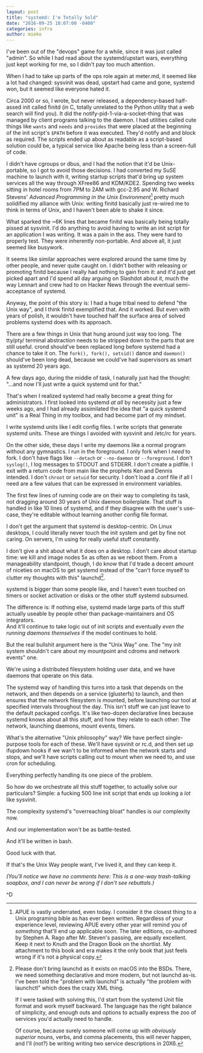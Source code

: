 ```yaml
---
layout: post
title: "systemd: I'm Totally Sold"
date: "2016-09-25 10:07:00 -0400"
categories: infra
author: mieko
---
```


I've been out of the "devops" game for a while, since it was just called
"admin".  So while I had read about the systemd/upstart wars, everything just
kept working for me, so I didn't pay too much attention.

When I had to take up parts of the ops role again at meter.md, it seemed like a
lot had changed: sysvinit was dead, upstart had came and gone, systemd won, but
it seemed like everyone hated it.

Circa 2000 or so, I wrote, but never released, a dependency-based half-assed
init called finitd (in C, totally unrelated to the Python utility that a web
search will find you).  It did the notify-pid-1-via-a-socket-thing that was
managed by client programs talking to the daemon.  I had utilities called cute
things like `wants` and `needs` and `provides` that were placed at the
beginning of the init script's `$PATH` before it was executed.  They'd notify
and and block as required.  The scripts ended up about as readable as a
script-based solution could be, a typical service like Apache being less than
a screen-full of code.

I didn't have cgroups or dbus, and I had the notion that it'd be Unix-
portable, so I got to avoid those decisions.  I had converted my SuSE machine
to launch with it, writing startup scripts that'd bring up system services all
the way through XFree86 and KDM/KDE2.  Spending two weeks sitting in hotel
rooms from 7PM to 2AM with gcc-2.95 and W. Richard Stevens' _Advanced
Programming in the Unix Environment_[^apue] pretty much solidified my alliance with
Unix: writing finitd basically just re-wired me to think in terms of Unix, and
I haven't been able to shake it since.

[^apue]:
    APUE is vastly underrated, even today.  I consider it the closest thing to
    a Unix programing bible as has ever been written.  Regardless of your
    experience level, reviewing APUE every other year will remind you of
    *something* that'll end up applicable soon.  The later editions,
    co-authored by Stephen A. Rago after Mr. Steven's passing, are equally
    excellent.  Keep it next to Knuth and the Dragon Book on the shortlist.
    My attachment to this book and era makes it the only book that just feels
    wrong if it's not a physical copy.


What sparked the ~6K lines that became finitd was basically being totally
pissed at sysvinit.  I'd do anything to avoid having to write an init script
for an application I was writing.  It was a pain in the ass.  They were hard
to properly test.  They were inherently non-portable.  And above all, it just
seemed like busywork.  

It seems like similar approaches were explored around the same time by other
people, and never quite caught on.  I didn't bother with releasing or promoting
finitd because I really had nothing to gain from it: and it'd just get picked
apart and I'd spend all day arguing on Slashdot about it, much the way Lennart
and crew had to on Hacker News through the eventual semi-acceptance of systemd.

Anyway, the point of this story is: I had a huge tribal need to defend "the
Unix way", and I think finitd exemplified that.  And it worked.  But even with
years of polish, it wouldn't have touched half the surface area of solved
problems systemd does with its approach.

There are a few things in Unix that hung around just way too long.  The tty/pty/
terminal abstraction needs to be stripped down to the parts that are still
useful.  crond should've been replaced long before systemd had a chance to take
it on.  The `fork(), fork(), setsid()` dance and `daemon()` should've been long
dead, because we could've had supervisors as smart as systemd 20 years ago.

A few days ago, during the middle of task, I naturally just had the thought:
"...and now I'll just write a quick systemd unit for that."

That's when I realized systemd had really become a great thing for
administrators.  I first looked into systemd *at all* by necessity just a few
weeks ago, and I had already assimilated the idea that "a quick systemd unit"
is a Real Thing in my toolbox, and had become part of my mindset.

I write systemd units like I edit config files.  I write scripts that generate
systemd units.  These are things I avoided with sysvinit and /etc/rc for years.

On the other side, these days I write my daemons like a normal program without
any gymnastics.  I run in the foreground.  I only fork when I *need* to fork.
I don't have flags like `--detach` or `--no-daemon` or `--foreground`.
I don't `syslog()`, I log messages to STDOUT and STDERR.  I don't create a
pidfile.  I exit with a return code from main like the prophets Ken and Dennis
intended.  I don't `chroot` or `setuid` for security.  I don't load a
.conf file if all I need are a few values that can be expressed in environment
variables.

The first few lines of running code are on their way to completing its task,
not dragging around 30 years of Unix daemon boilerplate.  That stuff is handled
in like 10 lines of systemd, and if they disagree with the user's use-case,
they're editable without learning another config file format.

I don't get the argument that systemd is desktop-centric.  On Linux desktops,
I could literally never touch the init system and get by fine not caring.  On
servers, I'm using for really useful stuff constantly.

I don't give a shit about what it does on a desktop.  I don't care about
startup time: we kill and image nodes 5x as often as we reboot them.  From a
manageability standpoint, though, I do know that I'd trade a decent amount of
niceties on macOS to get systemd instead of the "can't force myself to clutter
my thoughts with this" launchd[^launchd].

[^launchd]:
    Please don't bring launchd as it exists on macOS into the BSDs.  There, we
    need something declarative and more modern, but not launchd as-is.  I've
    been told the "problem with launchd" is actually "the problem with
    launchctl" which does the crazy XML thing.

    If I were tasked with solving this, I'd start from the systemd Unit file
    format and work myself backward.  The language has the right balance of
    simplicity, and enough outs and options to actually express the zoo of
    services you'd actually need to handle.

    Of course, because surely someone will come up with *obviously superior*
    nouns, verbs, and comma placements, this will never happen, and I'll (not?)
    be writing writing two service descriptions in 20X6.


systemd is bigger than some people like, and I haven't even touched on timers
or socket activation or disks or the other stuff systemd subsumed.  

The difference is: If nothing else, systemd  made large parts of this stuff
actually useable by people other than package-maintainers and OS integrators.  
And it'll continue to take logic out of init scripts and eventually *even the
running daemons themselves* if the model continues to hold.

But the real bullshit argument here is the "Unix Way" one.  The "my init system
shouldn't care about my mountpoint and cdroms and network events" one.  

We're using a distributed filesystem holding user data, and we have daemons
that operate on this data.

The systemd way of handling this turns into a task that depends on the network,
and then depends on a service (glusterfs) to launch, and then ensures that the
network filesystem is mounted, before launching our tool at specified intervals
throughout the day.  This isn't stuff we can just leave to the default packaged
configs.  It's like two-dozen declarative lines because systemd knows about all
this stuff, and how they relate to each other: The network, launching daemons,
mount events, timers.  

What's the alternative "Unix philosophy" way?  We have perfect single-purpose
tools for each of these.  We'll have sysvinit or rc.d, and then set up ifupdown
hooks if we wan't to be informed when the network starts and stops, and  we'll
have scripts calling out to mount when we need to, and use cron for scheduling.

Everything perfectly handling its one piece of the problem.

So how do we orchestrate all this stuff together, to actually solve our
particulars?  Simple: a fucking 500 line init script that ends up looking
a *lot* like sysvinit.

The complexity systemd's "overreaching bloat" handles is our complexity now.  

And our implementation won't be as battle-tested.  

And it'll be written in bash.

Good luck with that.

If that's the Unix Way people want, I've lived it, and they can keep it.

*(You'll notice we have no comments here: This is a one-way trash-talking
soapbox, and I can never be wrong if I don't see rebuttals.)*

^D
